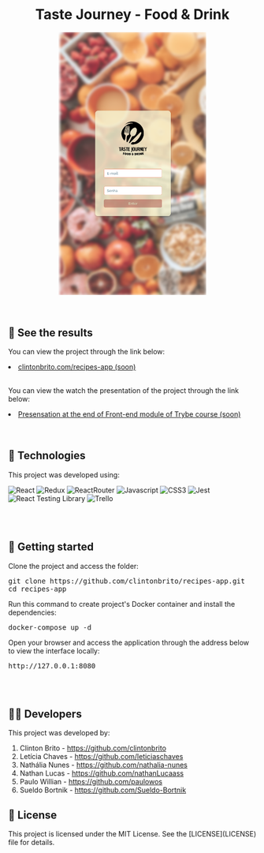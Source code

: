 <h1 align="center">Taste Journey - Food & Drink</h1>

<p align="center">
  <img alt="preview image" src="src/assets/screenshot-login.png" width="300rem">
</p>

<br>

<h2>🔖 See the results</h2>

<p>You can view the project through the link below:</p>
<li><a target="_blank" rel="noopener"href="https://clintonbrito.com/recipes-app">clintonbrito.com/recipes-app (soon)</a></li>

<br>
<p>You can view the watch the presentation of the project through the link below:</p>
<li><a target="_blank" rel="noopener"href="https://clintonbrito.com/recipes-app/watch">Presensation at the end of Front-end module of Trybe course (soon)</a></li>


<br>
<br>


<h2>🧪 Technologies</h2>

<p>This project was developed using:</p>

![React](https://img.shields.io/badge/react-%2320232a.svg?style=for-the-badge&logo=react&logoColor=%2361DAFB)
![Redux](https://img.shields.io/badge/redux-%23593d88.svg?style=for-the-badge&logo=redux&logoColor=white)
![ReactRouter](https://img.shields.io/badge/React_Router-CA4245?style=for-the-badge&logo=react-router&logoColor=white)
![Javascript](https://img.shields.io/badge/javascript-%23323330.svg?style=for-the-badge&logo=javascript&logoColor=%23F7DF1E)
![CSS3](https://img.shields.io/badge/css3-%231572B6.svg?style=for-the-badge&logo=css3&logoColor=white)
![Jest](https://img.shields.io/badge/-jest-%23C21325?style=for-the-badge&logo=jest&logoColor=white)
![React Testing Library](https://img.shields.io/badge/-React_Testing_Library-%23E33332?style=for-the-badge&logo=testing-library&logoColor=white)
![Trello](https://img.shields.io/badge/Trello-%23026AA7.svg?style=for-the-badge&logo=Trello&logoColor=white)


<br>
<br>

<h2>🚀 Getting started</h2>

<p style>Clone the project and access the folder:</p>
<pre><code>git clone https://github.com/clintonbrito/recipes-app.git
cd recipes-app
</code></pre>
<p>Run this command to create project's Docker container and install the dependencies:</p>

<pre><code>docker-compose up -d</code></pre>

Open your browser and access the application through the address below to view the interface locally:

<pre><code>http://127.0.0.1:8080</code></pre>

<br>
<br>

<h2>🧑‍💻 Developers</h2>

<p>This project was developed by:</p>
<ol>
<li>Clinton Brito - <a target="_blank" rel="noopener" href="https://github.com/clintonbrito">https://github.com/clintonbrito</a></li>
<li>Letícia Chaves - <a target="_blank" rel="noopener" href="https://github.com/leticiaschaves">https://github.com/leticiaschaves</a></li>
<li>Nathália Nunes - <a target="_blank" rel="noopener" href="https://github.com/nathalia-nunes">https://github.com/nathalia-nunes</a></li>
<li>Nathan Lucas - <a target="_blank" rel="noopener" href="https://github.com/nathanLucaass">https://github.com/nathanLucaass</a></li>
<li>Paulo Willian - <a target="_blank" rel="noopener" href="https://github.com/paulowos">https://github.com/paulowos</a></li>
<li>Sueldo Bortnik - <a target="_blank" rel="noopener" href="https://github.com/Sueldo-Bortnik">https://github.com/Sueldo-Bortnik</a></li>
</ol>

<h2>📝 License</h2>
This project is licensed under the MIT License. See the [LICENSE](LICENSE) file for details.

<style type="text/css" rel="stylesheet">
h1, h2{font-weight:bold;}
p, code{font-size:14px;}
</style>

